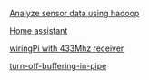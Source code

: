 [Analyze sensor data using hadoop](http://stackoverflow.com/questions/31836668/how-to-send-store-and-analyze-sensor-data-using-hadoop)

[Home assistant](https://home-assistant.io/)

[wiringPi with 433Mhz receiver](http://www.homautomation.org/2013/10/09/how-to-control-di-o-devices-with-a-raspberry/)


[turn-off-buffering-in-pipe](http://unix.stackexchange.com/questions/25372/turn-off-buffering-in-pipe)
